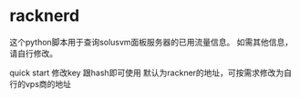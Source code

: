 # racknerd
这个python脚本用于查询solusvm面板服务器的已用流量信息。
如需其他信息，请自行修改。

quick start
修改key 跟hash即可使用
默认为rackner的地址，可按需求修改为自行的vps商的地址
